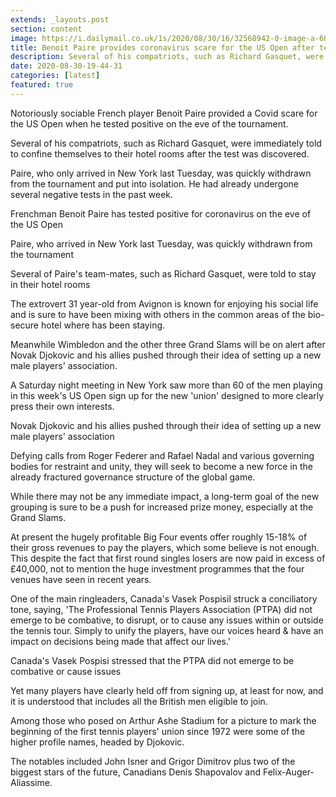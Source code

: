 ```yaml
---
extends: _layouts.post
section: content
image: https://i.dailymail.co.uk/1s/2020/08/30/16/32568942-0-image-a-60_1598799936311.jpg 
title: Benoit Paire provides coronavirus scare for the US Open after testing positive 
description: Several of his compatriots, such as Richard Gasquet, were immediately told to confine themselves to their hotel rooms after the test was discovered. 
date: 2020-08-30-19-44-31 
categories: [latest] 
featured: true 
--- 
```

Notoriously sociable French player Benoit Paire provided a Covid scare for the US Open when he tested positive on the eve of the tournament.

Several of his compatriots, such as Richard Gasquet, were immediately told to confine themselves to their hotel rooms after the test was discovered.

Paire, who only arrived in New York last Tuesday, was quickly withdrawn from the tournament and put into isolation. He had already undergone several negative tests in the past week.

Frenchman Benoit Paire has tested positive for coronavirus on the eve of the US Open

Paire, who arrived in New York last Tuesday, was quickly withdrawn from the tournament

Several of Paire's team-mates, such as Richard Gasquet, were told to stay in their hotel rooms

The extrovert 31 year-old from Avignon is known for enjoying his social life and is sure to have been mixing with others in the common areas of the bio-secure hotel where has been staying.

Meanwhile Wimbledon and the other three Grand Slams will be on alert after Novak Djokovic and his allies pushed through their idea of setting up a new male players' association.

A Saturday night meeting in New York saw more than 60 of the men playing in this week's US Open sign up for the new 'union' designed to more clearly press their own interests.

Novak Djokovic and his allies pushed through their idea of setting up a new male players' association

Defying calls from Roger Federer and Rafael Nadal and various governing bodies for restraint and unity, they will seek to become a new force in the already fractured governance structure of the global game.

While there may not be any immediate impact, a long-term goal of the new grouping is sure to be a push for increased prize money, especially at the Grand Slams.

At present the hugely profitable Big Four events offer roughly 15-18% of their gross revenues to pay the players, which some believe is not enough. This despite the fact that first round singles losers are now paid in excess of £40,000, not to mention the huge investment programmes that the four venues have seen in recent years.

One of the main ringleaders, Canada's Vasek Pospisil struck a conciliatory tone, saying, 'The Professional Tennis Players Association (PTPA) did not emerge to be combative, to disrupt, or to cause any issues within or outside the tennis tour. Simply to unify the players, have our voices heard & have an impact on decisions being made that affect our lives.' 

Canada's Vasek Pospisi stressed that the PTPA did not emerge to be combative or cause issues

Yet many players have clearly held off from signing up, at least for now, and it is understood that includes all the British men eligible to join.

Among those who posed on Arthur Ashe Stadium for a picture to mark the beginning of the first tennis players' union since 1972 were some of the higher profile names, headed by Djokovic.

The notables included John Isner and Grigor Dimitrov plus two of the biggest stars of the future, Canadians Denis Shapovalov and Felix-Auger-Aliassime.

